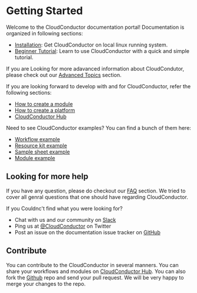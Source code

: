 # Getting Started

Welcome to the CloudConductor documentation portal! Documentation is organized in following sections:

  * [Installation]: Get CloudConductor on local linux running system.
  * [Beginner Tutorial]: Learn to use CloudConductor with a quick and simple tutorial.

If you are Looking for more adavanced information about CloudCondutor, please check out our [Advanced Topics] section.

If you are looking forward to develop with and for CloudConductor, refer the following sections:
  * [How to create a module]
  * [How to create a platform]
  * [CloudConductor Hub]

Need to see CloudConductor examples? You can find a bunch of them here:
  * [Workflow example]
  * [Resource kit example]
  * [Sample sheet example]
  * [Module example]

## Looking for more help

If you have any question, please do checkout our [FAQ] section. We tried to cover all genral questions that one should 
have regarding CloudConductor.

If you Couldnc't find what you were looking for?

  * Chat with us and our community on [Slack]
  * Ping us at [@CloudConductor] on Twitter
  * Post an issue on the documentation issue tracker on [GitHub]

## Contribute

You can contribute to the CloudConductor in several manners. You can share your workflows and modules on 
[CloudConductor Hub]. You can also fork the [Github] repo and send your pull request. We will be very happy to merge 
your changes to the repo.

[Installation]: (installation.md)
[Beginner Tutorial]: (beginner_tutorial.md)
[Advanced Topics]: (../advanced_topics.md)
[How to create a module]: (../developer/creating_a_module.md)
[How to create a platform]: (../developer/creating_a_platform.md)
[Module example]: (https://google.com)
[Workflow example]: (https://google.com)
[Resource kit example]: (https://google.com)
[Sample sheet example]: (https://google.com)
[FAQ]: (../faq/faq.md)
[Slack]: (https://google.com)
[@CloudConductor]: (https://twitter.com/CloudConductor)
[Github]: (https://github.com/labdave/CloudConductor)
[CloudConductor Hub]: (https://google.com)